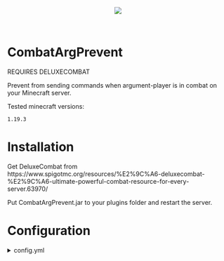 <p align="center">
  <img src="https://media.discordapp.net/attachments/816647374239694849/1103672044048105492/da70653474c3d58b6682e0b2203336cff5539227da39a3ee5e6b4b0d3255bfef95601890afd80709da39a3ee5e6b4b0d3255bfef95601890afd807090fe44f22b48c80262fc78bf1414d24e3.png">
</p>

<br>

# CombatArgPrevent

<p>REQUIRES DELUXECOMBAT</p>
<p>Prevent from sending commands when argument-player is in combat on your Minecraft server.</p>
<p>Tested minecraft versions: </p> 

`1.19.3`

# Installation

<p>Get DeluxeCombat from https://www.spigotmc.org/resources/%E2%9C%A6-deluxecombat-%E2%9C%A6-ultimate-powerful-combat-resource-for-every-server.63970/</p>
<p>Put CombatArgPrevent.jar to your plugins folder and restart the server.</p>

# Configuration

<details><summary>config.yml</summary>

<br>

`message` - Message when arg-player is in combat<br>
`commands` - List of commands which will be prevented when arg-player is in combat. Use %player% to select which argument is arg-player and must be checked<br>

Example:<br>
`/tpacccept %player%` - Prevent from accepting tpa when %player% is in combat<br>
`/msg %player% abc` - Prevent from messaging to %player% when %player% is in combat

</details>
